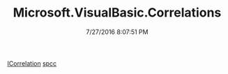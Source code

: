 ﻿---
title: Microsoft.VisualBasic.Correlations
date: 7/27/2016 8:07:51 PM
---

[ICorrelation](T-Microsoft.VisualBasic.Correlations.ICorrelation.html)
[spcc](T-Microsoft.VisualBasic.Correlations.spcc.html)

